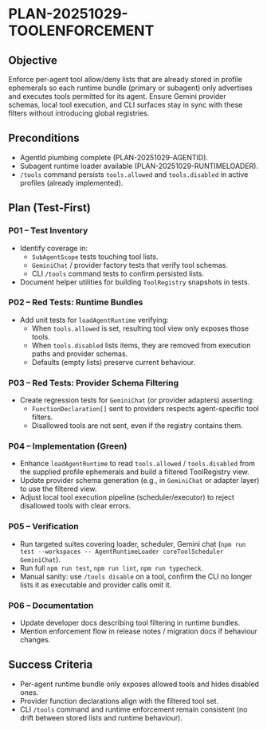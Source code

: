 # PLAN-20251029-TOOLENFORCEMENT

## Objective
Enforce per-agent tool allow/deny lists that are already stored in profile ephemerals so each runtime bundle (primary or subagent) only advertises and executes tools permitted for its agent. Ensure Gemini provider schemas, local tool execution, and CLI surfaces stay in sync with these filters without introducing global registries.

## Preconditions
- AgentId plumbing complete (PLAN-20251029-AGENTID).
- Subagent runtime loader available (PLAN-20251029-RUNTIMELOADER).
- `/tools` command persists `tools.allowed` and `tools.disabled` in active profiles (already implemented).

## Plan (Test-First)

### P01 – Test Inventory
- Identify coverage in:
  - `SubAgentScope` tests touching tool lists.
  - `GeminiChat` / provider factory tests that verify tool schemas.
  - CLI `/tools` command tests to confirm persisted lists.
- Document helper utilities for building `ToolRegistry` snapshots in tests.

### P02 – Red Tests: Runtime Bundles
- Add unit tests for `loadAgentRuntime` verifying:
  - When `tools.allowed` is set, resulting tool view only exposes those tools.
  - When `tools.disabled` lists items, they are removed from execution paths and provider schemas.
  - Defaults (empty lists) preserve current behaviour.

### P03 – Red Tests: Provider Schema Filtering
- Create regression tests for `GeminiChat` (or provider adapters) asserting:
  - `FunctionDeclaration[]` sent to providers respects agent-specific tool filters.
  - Disallowed tools are not sent, even if the registry contains them.

### P04 – Implementation (Green)
- Enhance `loadAgentRuntime` to read `tools.allowed` / `tools.disabled` from the supplied profile ephemerals and build a filtered ToolRegistry view.
- Update provider schema generation (e.g., in `GeminiChat` or adapter layer) to use the filtered view.
- Adjust local tool execution pipeline (scheduler/executor) to reject disallowed tools with clear errors.

### P05 – Verification
- Run targeted suites covering loader, scheduler, Gemini chat (`npm run test --workspaces -- AgentRuntimeLoader coreToolScheduler GeminiChat`).
- Run full `npm run test`, `npm run lint`, `npm run typecheck`.
- Manual sanity: use `/tools disable` on a tool, confirm the CLI no longer lists it as executable and provider calls omit it.

### P06 – Documentation
- Update developer docs describing tool filtering in runtime bundles.
- Mention enforcement flow in release notes / migration docs if behaviour changes.

## Success Criteria
- Per-agent runtime bundle only exposes allowed tools and hides disabled ones.
- Provider function declarations align with the filtered tool set.
- CLI `/tools` command and runtime enforcement remain consistent (no drift between stored lists and runtime behaviour).

